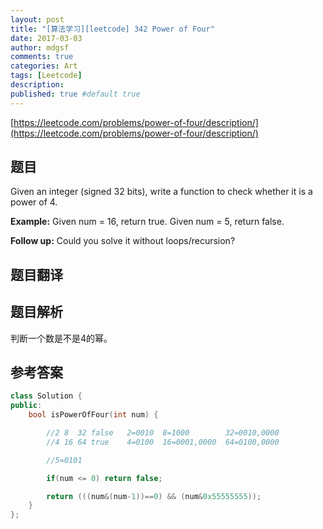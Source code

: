 ```yaml
---
layout: post
title: "[算法学习][leetcode] 342 Power of Four"
date: 2017-03-03
author: mdgsf
comments: true
categories: Art
tags: [Leetcode]
description:
published: true #default true
---
```


[https://leetcode.com/problems/power-of-four/description/](https://leetcode.com/problems/power-of-four/description/)

## 题目

Given an integer (signed 32 bits), write a function to check whether it is a power of 4.

**Example:**
Given num = 16, return true. Given num = 5, return false.

**Follow up:** Could you solve it without loops/recursion?

## 题目翻译

## 题目解析

判断一个数是不是4的幂。

## 参考答案

```cpp
class Solution {
public:
    bool isPowerOfFour(int num) {

        //2 8  32 false   2=0010  8=1000        32=0010,0000
        //4 16 64 true    4=0100  16=0001,0000  64=0100,0000

        //5=0101

        if(num <= 0) return false;

        return (((num&(num-1))==0) && (num&0x55555555));
    }
};
```
